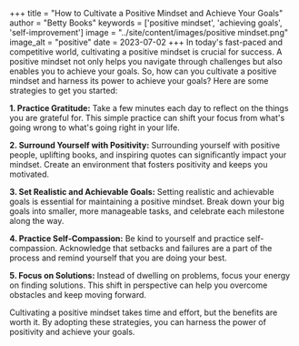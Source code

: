 
+++
title = "How to Cultivate a Positive Mindset and Achieve Your Goals"
author = "Betty Books"
keywords = ['positive mindset', 'achieving goals', 'self-improvement']
image = "../site/content/images/positive mindset.png"
image_alt = "positive"
date = 2023-07-02
+++
In today's fast-paced and competitive world, cultivating a positive mindset is crucial for success. A positive mindset not only helps you navigate through challenges but also enables you to achieve your goals. So, how can you cultivate a positive mindset and harness its power to achieve your goals? Here are some strategies to get you started:

**1. Practice Gratitude:** Take a few minutes each day to reflect on the things you are grateful for. This simple practice can shift your focus from what's going wrong to what's going right in your life.

**2. Surround Yourself with Positivity:** Surrounding yourself with positive people, uplifting books, and inspiring quotes can significantly impact your mindset. Create an environment that fosters positivity and keeps you motivated.

**3. Set Realistic and Achievable Goals:** Setting realistic and achievable goals is essential for maintaining a positive mindset. Break down your big goals into smaller, more manageable tasks, and celebrate each milestone along the way.

**4. Practice Self-Compassion:** Be kind to yourself and practice self-compassion. Acknowledge that setbacks and failures are a part of the process and remind yourself that you are doing your best.

**5. Focus on Solutions:** Instead of dwelling on problems, focus your energy on finding solutions. This shift in perspective can help you overcome obstacles and keep moving forward.

Cultivating a positive mindset takes time and effort, but the benefits are worth it. By adopting these strategies, you can harness the power of positivity and achieve your goals.
